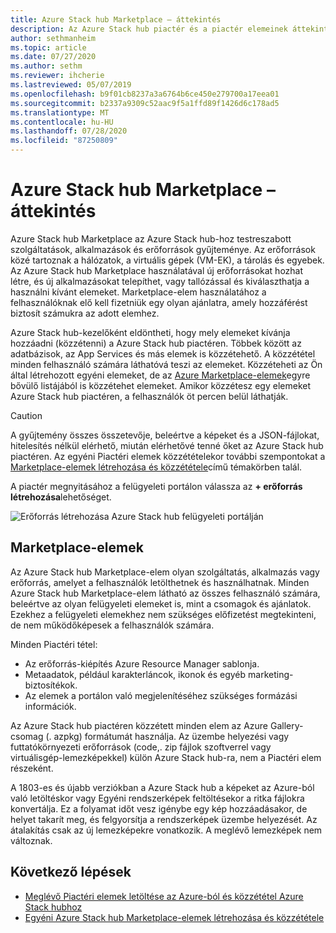 ```yaml
---
title: Azure Stack hub Marketplace – áttekintés
description: Az Azure Stack hub piactér és a piactér elemeinek áttekintése.
author: sethmanheim
ms.topic: article
ms.date: 07/27/2020
ms.author: sethm
ms.reviewer: ihcherie
ms.lastreviewed: 05/07/2019
ms.openlocfilehash: b9f01cb8237a3a6764b6ce450e279700a17eea01
ms.sourcegitcommit: b2337a9309c52aac9f5a1ffd89f1426d6c178ad5
ms.translationtype: MT
ms.contentlocale: hu-HU
ms.lasthandoff: 07/28/2020
ms.locfileid: "87250809"
---
```

# <a name="azure-stack-hub-marketplace-overview"></a>Azure Stack hub Marketplace – áttekintés

Azure Stack hub Marketplace az Azure Stack hub-hoz testreszabott szolgáltatások, alkalmazások és erőforrások gyűjteménye. Az erőforrások közé tartoznak a hálózatok, a virtuális gépek (VM-EK), a tárolás és egyebek. Az Azure Stack hub Marketplace használatával új erőforrásokat hozhat létre, és új alkalmazásokat telepíthet, vagy tallózással és kiválaszthatja a használni kívánt elemeket. Marketplace-elem használatához a felhasználóknak elő kell fizetniük egy olyan ajánlatra, amely hozzáférést biztosít számukra az adott elemhez.

Azure Stack hub-kezelőként eldöntheti, hogy mely elemeket kívánja hozzáadni (közzétenni) a Azure Stack hub piactéren. Többek között az adatbázisok, az App Services és más elemek is közzétehető. A közzététel minden felhasználó számára láthatóvá teszi az elemeket. Közzéteheti az Ön által létrehozott egyéni elemeket, de az [Azure Marketplace-elemek](azure-stack-marketplace-azure-items.md)egyre bővülő listájából is közzétehet elemeket. Amikor közzétesz egy elemeket Azure Stack hub piactéren, a felhasználók öt percen belül láthatják.

> [!CAUTION]  
> A gyűjtemény összes összetevője, beleértve a képeket és a JSON-fájlokat, hitelesítés nélkül elérhető, miután elérhetővé tenné őket az Azure Stack hub piactéren. Az egyéni Piactéri elemek közzétételekor további szempontokat a [Marketplace-elemek létrehozása és közzététele](azure-stack-create-and-publish-marketplace-item.md)című témakörben talál.

A piactér megnyitásához a felügyeleti portálon válassza az **+ erőforrás létrehozása**lehetőséget.

![Erőforrás létrehozása Azure Stack hub felügyeleti portálján](media/azure-stack-marketplace/marketplace1.png)

## <a name="marketplace-items"></a>Marketplace-elemek

Az Azure Stack hub Marketplace-elem olyan szolgáltatás, alkalmazás vagy erőforrás, amelyet a felhasználók letölthetnek és használhatnak. Minden Azure Stack hub Marketplace-elem látható az összes felhasználó számára, beleértve az olyan felügyeleti elemeket is, mint a csomagok és ajánlatok. Ezekhez a felügyeleti elemekhez nem szükséges előfizetést megtekinteni, de nem működőképesek a felhasználók számára.

Minden Piactéri tétel:

* Az erőforrás-kiépítés Azure Resource Manager sablonja.
* Metaadatok, például karakterláncok, ikonok és egyéb marketing-biztosítékok.
* Az elemek a portálon való megjelenítéséhez szükséges formázási információk.

Az Azure Stack hub piactéren közzétett minden elem az Azure Gallery-csomag (. azpkg) formátumát használja. Az üzembe helyezési vagy futtatókörnyezeti erőforrások (code,. zip fájlok szoftverrel vagy virtuálisgép-lemezképekkel) külön Azure Stack hub-ra, nem a Piactéri elem részeként.

A 1803-es és újabb verziókban a Azure Stack hub a képeket az Azure-ból való letöltéskor vagy Egyéni rendszerképek feltöltésekor a ritka fájlokra konvertálja. Ez a folyamat időt vesz igénybe egy kép hozzáadásakor, de helyet takarít meg, és felgyorsítja a rendszerképek üzembe helyezését. Az átalakítás csak az új lemezképekre vonatkozik. A meglévő lemezképek nem változnak.

## <a name="next-steps"></a>Következő lépések

* [Meglévő Piactéri elemek letöltése az Azure-ból és közzététel Azure Stack hubhoz](azure-stack-download-azure-marketplace-item.md)  
* [Egyéni Azure Stack hub Marketplace-elemek létrehozása és közzététele](azure-stack-create-and-publish-marketplace-item.md)
